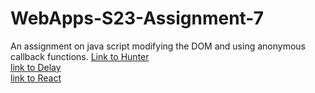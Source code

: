 # WebApps-S23-Assignment-7
An assignment on java script modifying the DOM and using anonymous callback functions.
[Link to Hunter](https://44-563-web-apps-s23.github.io/44563-webapps-s23-assignment7-Prashanthi296/hunter.html) 
<br>
[link to Delay](https://44-563-web-apps-s23.github.io/44563-webapps-s23-assignment7-Prashanthi296/delayq.html)
<br>
[link to React](https://44-563-web-apps-s23.github.io/44563-webapps-s23-assignment7-Prashanthi296/react.html)
